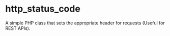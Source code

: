 # http_status_code
A simple PHP class that sets the appropriate header for requests (Useful for REST APIs).
